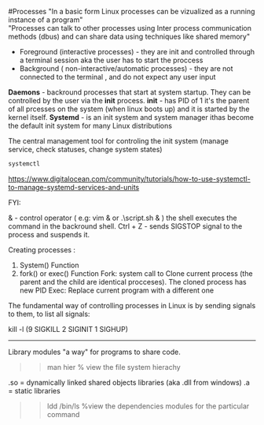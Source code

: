 #Processes 
"In a basic form Linux processes can be vizualized as a running instance of a program"  
"Processes can talk to other processes using Inter process communication methods (dbus) and can share data using techniques like shared memory"

* Foreground (interactive processes) - they are init and controlled through a terminal session aka the user has to start the proccess
* Background ( non-interactive/automatic processes) - they are not connected to the terminal , and do not expect any user input

**Daemons** - backround processes that start at system startup. They can be controlled by the user via the __init__ process.
**init** - has PID of 1 it's the parent of all prcesses on the system (when linux boots up) and it is started by the kernel itself.
**Systemd** -  is an init system and system manager ithas become the default init system for many Linux distributions

The central management tool for controling the init system (manage service, check statuses, change system states)

```bash
systemctl 
```
 https://www.digitalocean.com/community/tutorials/how-to-use-systemctl-to-manage-systemd-services-and-units
 
FYI:

& - control operator ( e.g: vim & or .\script.sh & ) the shell executes the command in the backround shell.
Ctrl + Z - sends SIGSTOP signal to the process and suspends it.


Creating processes :

1) System() Function 
2) fork() or exec() Function
  Fork: system call to Clone current process (the parent and the child are identical procceses). The cloned process has new PID
  Exec: Replace current program with a different one
  
  
  
  The fundamental way of controlling processes in Linux is by sending signals to them, to list all signals:
 
  kill -l (9 SIGKILL 2 SIGINIT 1 SIGHUP)

-----------------------------------------------------------------------------------------------------------------------------
Library modules "a way" for programs to share code.

>> man hier % view the file system hierachy 

.so = dynamically linked shared objects libraries (aka .dll from windows)
.a = static libraries

>> ldd /bin/ls  %view the dependencies modules for the particular command
